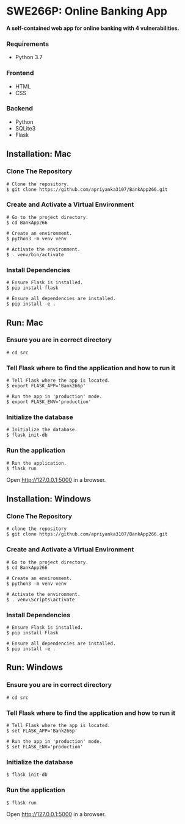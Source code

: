 SWE266P: Online Banking App
======

**A self-contained web app for online banking with 4 vulnerabilities.**

### Requirements
- Python 3.7

### Frontend
- HTML
- CSS

### Backend
- Python
- SQLite3
- Flask

 Installation: Mac
-------

### Clone The Repository

    # Clone the repository.
    $ git clone https://github.com/apriyanka3107/BankApp266.git

### Create and Activate a Virtual Environment
    # Go to the project directory.
    $ cd BankApp266

    # Create an environment.
    $ python3 -m venv venv

    # Activate the environment.
    $ . venv/bin/activate

### Install Dependencies
    # Ensure Flask is installed.
    $ pip install flask

    # Ensure all dependencies are installed.
    $ pip install -e .
Run: Mac
---

### Ensure you are in correct directory
    # cd src

### Tell Flask where to find the application and how to run it
    # Tell Flask where the app is located.
    $ export FLASK_APP='Bank266p'
    
    # Run the app in 'production' mode.
    $ export FLASK_ENV='production'

### Initialize the database
    # Initialize the database.
    $ flask init-db

### Run the application
    # Run the application.
    $ flask run

Open http://127.0.0.1:5000 in a browser.

Installation: Windows
-------

### Clone The Repository
    # clone the repository
    $ git clone https://github.com/apriyanka3107/BankApp266.git

### Create and Activate a Virtual Environment
    # Go to the project directory.
    $ cd BankApp266

    # Create an environment.
    $ python3 -m venv venv

    # Activate the environment.
    $ . venv\Scripts\activate

### Install Dependencies
    # Ensure Flask is installed.
    $ pip install Flask

    # Ensure all dependencies are installed.
    $ pip install -e .

Run: Windows
---

### Ensure you are in correct directory
    # cd src
    
### Tell Flask where to find the application and how to run it
    # Tell Flask where the app is located.
    $ set FLASK_APP='Bank266p'

    # Run the app in 'production' mode.
    $ set FLASK_ENV='production'

### Initialize the database
    $ flask init-db

### Run the application
    $ flask run

Open http://127.0.0.1:5000 in a browser.


